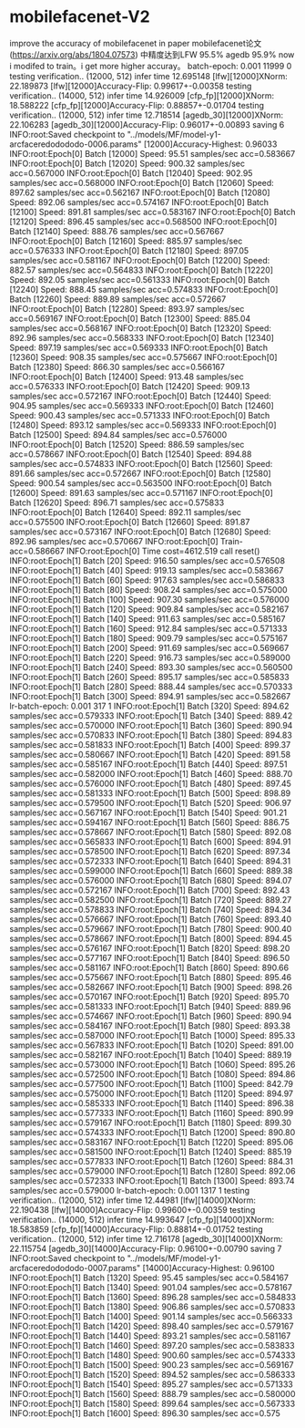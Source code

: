 # mobilefacenet-V2
improve the accuracy of mobilefacenet 
in paper mobilefacenet论文(https://arxiv.org/abs/1804.07573) 中精度达到LFW 95.5% agedb 95.9% now i modifed to train。i get more higher accuray。
batch-epoch: 0.001 11999 0
testing verification..
(12000, 512)
infer time 12.695148
[lfw][12000]XNorm: 22.189873
[lfw][12000]Accuracy-Flip: 0.99617+-0.00358
testing verification..
(14000, 512)
infer time 14.926009
[cfp_fp][12000]XNorm: 18.588222
[cfp_fp][12000]Accuracy-Flip: 0.88857+-0.01704
testing verification..
(12000, 512)
infer time 12.718514
[agedb_30][12000]XNorm: 22.106283
[agedb_30][12000]Accuracy-Flip: 0.96017+-0.00893
saving 6
INFO:root:Saved checkpoint to "../models/MF/model-y1-arcfaceredodododo-0006.params"
[12000]Accuracy-Highest: 0.96033
INFO:root:Epoch[0] Batch [12000]	Speed: 95.51 samples/sec	acc=0.583667
INFO:root:Epoch[0] Batch [12020]	Speed: 900.32 samples/sec	acc=0.567000
INFO:root:Epoch[0] Batch [12040]	Speed: 902.95 samples/sec	acc=0.568000
INFO:root:Epoch[0] Batch [12060]	Speed: 897.62 samples/sec	acc=0.562167
INFO:root:Epoch[0] Batch [12080]	Speed: 892.06 samples/sec	acc=0.574167
INFO:root:Epoch[0] Batch [12100]	Speed: 891.81 samples/sec	acc=0.583167
INFO:root:Epoch[0] Batch [12120]	Speed: 896.45 samples/sec	acc=0.568500
INFO:root:Epoch[0] Batch [12140]	Speed: 888.76 samples/sec	acc=0.567667
INFO:root:Epoch[0] Batch [12160]	Speed: 885.97 samples/sec	acc=0.576333
INFO:root:Epoch[0] Batch [12180]	Speed: 897.05 samples/sec	acc=0.581167
INFO:root:Epoch[0] Batch [12200]	Speed: 882.57 samples/sec	acc=0.564833
INFO:root:Epoch[0] Batch [12220]	Speed: 892.05 samples/sec	acc=0.561333
INFO:root:Epoch[0] Batch [12240]	Speed: 888.45 samples/sec	acc=0.574833
INFO:root:Epoch[0] Batch [12260]	Speed: 889.89 samples/sec	acc=0.572667
INFO:root:Epoch[0] Batch [12280]	Speed: 893.97 samples/sec	acc=0.569167
INFO:root:Epoch[0] Batch [12300]	Speed: 885.04 samples/sec	acc=0.568167
INFO:root:Epoch[0] Batch [12320]	Speed: 892.96 samples/sec	acc=0.568333
INFO:root:Epoch[0] Batch [12340]	Speed: 897.19 samples/sec	acc=0.569333
INFO:root:Epoch[0] Batch [12360]	Speed: 908.35 samples/sec	acc=0.575667
INFO:root:Epoch[0] Batch [12380]	Speed: 866.30 samples/sec	acc=0.566167
INFO:root:Epoch[0] Batch [12400]	Speed: 913.48 samples/sec	acc=0.576333
INFO:root:Epoch[0] Batch [12420]	Speed: 909.13 samples/sec	acc=0.572167
INFO:root:Epoch[0] Batch [12440]	Speed: 904.95 samples/sec	acc=0.569333
INFO:root:Epoch[0] Batch [12460]	Speed: 900.43 samples/sec	acc=0.571333
INFO:root:Epoch[0] Batch [12480]	Speed: 893.12 samples/sec	acc=0.569333
INFO:root:Epoch[0] Batch [12500]	Speed: 894.84 samples/sec	acc=0.576000
INFO:root:Epoch[0] Batch [12520]	Speed: 886.59 samples/sec	acc=0.578667
INFO:root:Epoch[0] Batch [12540]	Speed: 894.88 samples/sec	acc=0.574833
INFO:root:Epoch[0] Batch [12560]	Speed: 891.66 samples/sec	acc=0.572667
INFO:root:Epoch[0] Batch [12580]	Speed: 900.54 samples/sec	acc=0.563500
INFO:root:Epoch[0] Batch [12600]	Speed: 891.63 samples/sec	acc=0.571167
INFO:root:Epoch[0] Batch [12620]	Speed: 896.71 samples/sec	acc=0.575833
INFO:root:Epoch[0] Batch [12640]	Speed: 892.11 samples/sec	acc=0.575500
INFO:root:Epoch[0] Batch [12660]	Speed: 891.87 samples/sec	acc=0.573167
INFO:root:Epoch[0] Batch [12680]	Speed: 892.96 samples/sec	acc=0.570667
INFO:root:Epoch[0] Train-acc=0.586667
INFO:root:Epoch[0] Time cost=4612.519
call reset()
INFO:root:Epoch[1] Batch [20]	Speed: 916.50 samples/sec	acc=0.576508
INFO:root:Epoch[1] Batch [40]	Speed: 919.13 samples/sec	acc=0.583667
INFO:root:Epoch[1] Batch [60]	Speed: 917.63 samples/sec	acc=0.586833
INFO:root:Epoch[1] Batch [80]	Speed: 908.24 samples/sec	acc=0.575000
INFO:root:Epoch[1] Batch [100]	Speed: 907.30 samples/sec	acc=0.576000
INFO:root:Epoch[1] Batch [120]	Speed: 909.84 samples/sec	acc=0.582167
INFO:root:Epoch[1] Batch [140]	Speed: 911.63 samples/sec	acc=0.585167
INFO:root:Epoch[1] Batch [160]	Speed: 912.84 samples/sec	acc=0.571333
INFO:root:Epoch[1] Batch [180]	Speed: 909.79 samples/sec	acc=0.575167
INFO:root:Epoch[1] Batch [200]	Speed: 911.69 samples/sec	acc=0.569667
INFO:root:Epoch[1] Batch [220]	Speed: 916.73 samples/sec	acc=0.589000
INFO:root:Epoch[1] Batch [240]	Speed: 893.30 samples/sec	acc=0.560500
INFO:root:Epoch[1] Batch [260]	Speed: 895.17 samples/sec	acc=0.585833
INFO:root:Epoch[1] Batch [280]	Speed: 888.44 samples/sec	acc=0.570333
INFO:root:Epoch[1] Batch [300]	Speed: 894.91 samples/sec	acc=0.582667
lr-batch-epoch: 0.001 317 1
INFO:root:Epoch[1] Batch [320]	Speed: 894.62 samples/sec	acc=0.579333
INFO:root:Epoch[1] Batch [340]	Speed: 889.42 samples/sec	acc=0.570000
INFO:root:Epoch[1] Batch [360]	Speed: 890.94 samples/sec	acc=0.570833
INFO:root:Epoch[1] Batch [380]	Speed: 894.83 samples/sec	acc=0.581833
INFO:root:Epoch[1] Batch [400]	Speed: 899.37 samples/sec	acc=0.580667
INFO:root:Epoch[1] Batch [420]	Speed: 891.58 samples/sec	acc=0.585167
INFO:root:Epoch[1] Batch [440]	Speed: 897.51 samples/sec	acc=0.582000
INFO:root:Epoch[1] Batch [460]	Speed: 888.70 samples/sec	acc=0.576000
INFO:root:Epoch[1] Batch [480]	Speed: 897.45 samples/sec	acc=0.581333
INFO:root:Epoch[1] Batch [500]	Speed: 898.89 samples/sec	acc=0.579500
INFO:root:Epoch[1] Batch [520]	Speed: 906.97 samples/sec	acc=0.567167
INFO:root:Epoch[1] Batch [540]	Speed: 901.21 samples/sec	acc=0.594167
INFO:root:Epoch[1] Batch [560]	Speed: 886.75 samples/sec	acc=0.578667
INFO:root:Epoch[1] Batch [580]	Speed: 892.08 samples/sec	acc=0.565833
INFO:root:Epoch[1] Batch [600]	Speed: 894.91 samples/sec	acc=0.578500
INFO:root:Epoch[1] Batch [620]	Speed: 897.34 samples/sec	acc=0.572333
INFO:root:Epoch[1] Batch [640]	Speed: 894.31 samples/sec	acc=0.599000
INFO:root:Epoch[1] Batch [660]	Speed: 889.38 samples/sec	acc=0.576000
INFO:root:Epoch[1] Batch [680]	Speed: 894.07 samples/sec	acc=0.572167
INFO:root:Epoch[1] Batch [700]	Speed: 892.43 samples/sec	acc=0.582500
INFO:root:Epoch[1] Batch [720]	Speed: 889.27 samples/sec	acc=0.578833
INFO:root:Epoch[1] Batch [740]	Speed: 894.34 samples/sec	acc=0.576667
INFO:root:Epoch[1] Batch [760]	Speed: 893.40 samples/sec	acc=0.579667
INFO:root:Epoch[1] Batch [780]	Speed: 900.40 samples/sec	acc=0.578667
INFO:root:Epoch[1] Batch [800]	Speed: 894.45 samples/sec	acc=0.576167
INFO:root:Epoch[1] Batch [820]	Speed: 898.20 samples/sec	acc=0.577167
INFO:root:Epoch[1] Batch [840]	Speed: 896.50 samples/sec	acc=0.581167
INFO:root:Epoch[1] Batch [860]	Speed: 890.66 samples/sec	acc=0.575667
INFO:root:Epoch[1] Batch [880]	Speed: 895.46 samples/sec	acc=0.582667
INFO:root:Epoch[1] Batch [900]	Speed: 898.26 samples/sec	acc=0.570167
INFO:root:Epoch[1] Batch [920]	Speed: 895.70 samples/sec	acc=0.581333
INFO:root:Epoch[1] Batch [940]	Speed: 889.96 samples/sec	acc=0.574667
INFO:root:Epoch[1] Batch [960]	Speed: 890.94 samples/sec	acc=0.584167
INFO:root:Epoch[1] Batch [980]	Speed: 893.38 samples/sec	acc=0.587000
INFO:root:Epoch[1] Batch [1000]	Speed: 895.33 samples/sec	acc=0.567833
INFO:root:Epoch[1] Batch [1020]	Speed: 891.00 samples/sec	acc=0.582167
INFO:root:Epoch[1] Batch [1040]	Speed: 889.19 samples/sec	acc=0.573000
INFO:root:Epoch[1] Batch [1060]	Speed: 895.26 samples/sec	acc=0.572500
INFO:root:Epoch[1] Batch [1080]	Speed: 894.86 samples/sec	acc=0.577500
INFO:root:Epoch[1] Batch [1100]	Speed: 842.79 samples/sec	acc=0.575000
INFO:root:Epoch[1] Batch [1120]	Speed: 894.97 samples/sec	acc=0.585333
INFO:root:Epoch[1] Batch [1140]	Speed: 896.38 samples/sec	acc=0.577333
INFO:root:Epoch[1] Batch [1160]	Speed: 890.99 samples/sec	acc=0.579167
INFO:root:Epoch[1] Batch [1180]	Speed: 899.30 samples/sec	acc=0.574333
INFO:root:Epoch[1] Batch [1200]	Speed: 890.80 samples/sec	acc=0.583167
INFO:root:Epoch[1] Batch [1220]	Speed: 895.06 samples/sec	acc=0.581500
INFO:root:Epoch[1] Batch [1240]	Speed: 885.19 samples/sec	acc=0.577833
INFO:root:Epoch[1] Batch [1260]	Speed: 884.31 samples/sec	acc=0.579000
INFO:root:Epoch[1] Batch [1280]	Speed: 892.06 samples/sec	acc=0.572333
INFO:root:Epoch[1] Batch [1300]	Speed: 893.74 samples/sec	acc=0.579000
lr-batch-epoch: 0.001 1317 1
testing verification..
(12000, 512)
infer time 12.44981
[lfw][14000]XNorm: 22.190438
[lfw][14000]Accuracy-Flip: 0.99600+-0.00359
testing verification..
(14000, 512)
infer time 14.993647
[cfp_fp][14000]XNorm: 18.583859
[cfp_fp][14000]Accuracy-Flip: 0.88814+-0.01752
testing verification..
(12000, 512)
infer time 12.716178
[agedb_30][14000]XNorm: 22.115754
[agedb_30][14000]Accuracy-Flip: 0.96100+-0.00790
saving 7
INFO:root:Saved checkpoint to "../models/MF/model-y1-arcfaceredodododo-0007.params"
[14000]Accuracy-Highest: 0.96100
INFO:root:Epoch[1] Batch [1320]	Speed: 95.45 samples/sec	acc=0.584167
INFO:root:Epoch[1] Batch [1340]	Speed: 901.04 samples/sec	acc=0.578167
INFO:root:Epoch[1] Batch [1360]	Speed: 896.28 samples/sec	acc=0.584833
INFO:root:Epoch[1] Batch [1380]	Speed: 906.86 samples/sec	acc=0.570833
INFO:root:Epoch[1] Batch [1400]	Speed: 901.14 samples/sec	acc=0.566333
INFO:root:Epoch[1] Batch [1420]	Speed: 898.40 samples/sec	acc=0.579167
INFO:root:Epoch[1] Batch [1440]	Speed: 893.21 samples/sec	acc=0.581167
INFO:root:Epoch[1] Batch [1460]	Speed: 897.20 samples/sec	acc=0.583833
INFO:root:Epoch[1] Batch [1480]	Speed: 900.60 samples/sec	acc=0.574333
INFO:root:Epoch[1] Batch [1500]	Speed: 900.23 samples/sec	acc=0.569167
INFO:root:Epoch[1] Batch [1520]	Speed: 894.52 samples/sec	acc=0.586333
INFO:root:Epoch[1] Batch [1540]	Speed: 895.27 samples/sec	acc=0.571333
INFO:root:Epoch[1] Batch [1560]	Speed: 888.79 samples/sec	acc=0.580000
INFO:root:Epoch[1] Batch [1580]	Speed: 899.64 samples/sec	acc=0.567333
INFO:root:Epoch[1] Batch [1600]	Speed: 896.30 samples/sec	acc=0.575
